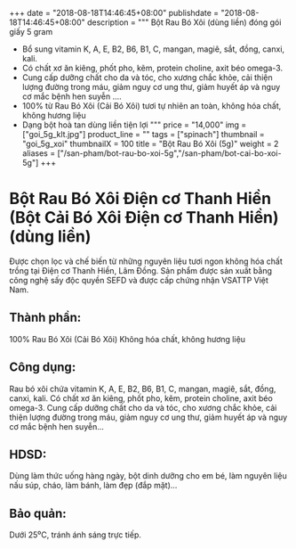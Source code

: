 +++
date = "2018-08-18T14:46:45+08:00"
publishdate = "2018-08-18T14:46:45+08:00"
description = """
Bột Rau Bó Xôi (dùng liền) đóng gói giấy 5 gram

* Bổ sung vitamin K, A, E, B2, B6, B1, C, mangan, magiê, sắt, đồng, canxi, kali. 
* Có chất xơ ăn kiêng, phốt pho, kẽm, protein choline, axit béo omega-3. 
* Cung cấp dưỡng chất cho da và tóc, cho xương chắc khỏe, cải thiện lượng đường trong máu, giảm nguy cơ ung thư, giảm huyết áp và nguy cơ mắc bệnh hen suyễn ....
* 100% từ Rau Bó Xôi (Cải Bó Xôi) tươi tự nhiên an toàn, không hóa chất, không hương liệu
* Dạng bột hoà tan dùng liền tiện lợi
"""
price = "14,000"
img = ["goi_5g_klt.jpg"]
product_line = ""
tags = ["spinach"]
thumbnail = "goi_5g_xoi"
thumbnailX = 100
title = "Bột Rau Bó Xôi (5g)"
weight = 2
aliases = ["/san-pham/bot-rau-bo-xoi-5g","/san-pham/bot-cai-bo-xoi-5g"]
+++

# Bột Rau Bó Xôi Điện cơ Thanh Hiền (Bột Cải Bó Xôi Điện cơ Thanh Hiền) (dùng liền)

Được chọn lọc và chế biến từ những nguyên liệu 
tươi ngon không hóa chất trồng tại Điện cơ Thanh Hiền, Lâm Đồng. Sản phẩm được 
sản xuất bằng công nghệ sấy độc quyền SEFD và được cấp chứng nhận 
VSATTP Việt Nam.

## Thành phần: 
100% Rau Bó Xôi (Cải Bó Xôi)
Không hóa chất, không hương liệu

## Công dụng: 
Rau bó xôi chứa vitamin K, A, E, B2, B6, B1, C, mangan, magiê, sắt, đồng, canxi, kali. Có chất xơ ăn kiêng, phốt pho, kẽm, protein choline, axit béo omega-3. Cung cấp dưỡng chất cho da và tóc, cho xương chắc khỏe, cải thiện lượng đường trong máu, giảm nguy cơ ung thư, giảm huyết áp và nguy cơ mắc bệnh hen suyễn...

## HDSD:  
Dùng làm thức uống hàng ngày, 
bột dinh dưỡng cho em bé, làm 
nguyên liệu nấu súp, cháo, làm 
bánh, làm đẹp (đắp mặt)…

## Bảo quản: 
Dưới 25⁰C, tránh ánh sáng trực tiếp.
